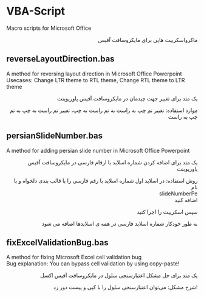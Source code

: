 # VBA-Script
Macro scripts for Microsoft Office
<p align="right" direction="rtl">
ماکرواسکریپت هایی برای مایکروسافت آفیس
</p>

## reverseLayoutDirection.bas
A method for reversing layout direction in Microsoft Office Powerpoint <br />
Usecases: Change LTR theme to RTL theme, Change RTL theme to LTR theme <br />

<p align="right" direction="rtl">
یک متد برای تغییر جهت چیدمان در مایکروسافت آفیس پاورپوینت
</p>
<p align="right" direction="rtl">
موارد استفاده: تغییر تم چپ به راست به تم راست به چپ، تغییر تم راست به چپ به تم چپ به راست
</p>

## persianSlideNumber.bas
A method for adding persian slide number in Microsoft Office Powerpoint <br />

<p align="right" direction="rtl">
یک متد برای اضافه کردن شماره اسلاید با ارقام فارسی در مایکروسافت آفیس پاورپوینت
</p>
<p align="right" direction="rtl">
روش استفاده: در اسلاید اول شماره اسلاید با رقم فارسی را با قالب بندی دلخواه و با نام <br/> 
slideNumberPe<br/>
اضافه کنید</p>
<p align="right" direction="rtl">
سپس اسکریپت را اجرا کنید</p>
<p align="right" direction="rtl">
به طور خودکار شماره اسلاید فارسی در همه ی اسلایدها اضافه می شود</p>

## fixExcelValidationBug.bas
A method for fixing Microsoft Excel cell validation bug <br />
Bug explanation: You can bypass cell validation by using copy-paste! <br />

<p align="right" direction="rtl">
یک متد برای حل مشکل اعتبارسنجی سلول در مایکروسافت آفیس اکسل
</p>
<p align="right" direction="rtl">
شرح مشکل: می‌توان اعتبارسنجی سلول را با کپی و پیست دور زد!
</p>
